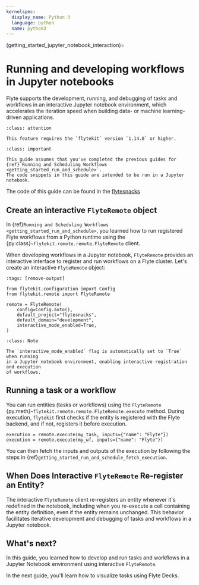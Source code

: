 ```yaml
---
kernelspec:
  display_name: Python 3
  language: python
  name: python3
---
```


(getting_started_jupyter_notebook_interaction)=

# Running and developing workflows in Jupyter notebooks

Flyte supports the development, running, and debugging of tasks and workflows in an interactive
Jupyter notebook environment, which accelerates the iteration speed when building data-
or machine learning-driven applications.

```{admonition} Attention
:class: attention

This feature requires the `flytekit` version `1.14.0` or higher.
```

```{admonition} Prerequisites
:class: important

This guide assumes that you've completed the previous guides for
{ref}`Running and Scheduling Workflows <getting_started_run_and_schedule>`.
The code snippets in this guide are intended to be run in a Jupyter notebook.
```

The code of this guide can be found in the [flytesnacks](https://github.com/flyteorg/flytesnacks/blob/master/examples/basics/basics/basic_interactive_mode.ipynb)

## Create an interactive `FlyteRemote` object

In {ref}`Running and Scheduling Workflows <getting_started_run_and_schedule>`, you learned
how to run registered Flyte workflows from a Python runtime using the
{py:class}`~flytekit.remote.remote.FlyteRemote` client.

When developing workflows in a Jupyter notebook, `FlyteRemote` provides an
interactive interface to register and run workflows on a Flyte cluster. Let's
create an interactive `FlyteRemote` object:

```{code-cell} ipython3
:tags: [remove-output]

from flytekit.configuration import Config
from flytekit.remote import FlyteRemote

remote = FlyteRemote(
    config=Config.auto(),
    default_project="flytesnacks",
    default_domain="development",
    interactive_mode_enabled=True,
)
```

```{admonition} Note
:class: Note

The `interactive_mode_enabled` flag is automatically set to `True` when running
in a Jupyter notebook environment, enabling interactive registration and execution
of workflows.
```

## Running a task or a workflow

You can run entities (tasks or workflows) using the `FlyteRemote`
{py:meth}`~flytekit.remote.remote.FlyteRemote.execute` method.
During execution, `flytekit` first checks if the entity is registered with the
Flyte backend, and if not, registers it before execution.

```{code-block} python
execution = remote.execute(my_task, inputs={"name": "Flyte"})
execution = remote.execute(my_wf, inputs={"name": "Flyte"})
```

You can then fetch the inputs and outputs of the execution by following the steps
in {ref}`getting_started_run_and_schedule_fetch_execution`.

## When Does Interactive `FlyteRemote` Re-register an Entity?

The interactive `FlyteRemote` client re-registers an entity whenever it's
redefined in the notebook, including when you re-execute a cell containing the
entity definition, even if the entity remains unchanged. This behavior facilitates
iterative development and debugging of tasks and workflows in a Jupyter notebook.

## What's next?

In this guide, you learned how to develop and run tasks and workflows in a
Jupyter Notebook environment using interactive `FlyteRemote`.

In the next guide, you'll learn how to visualize tasks using Flyte Decks.
